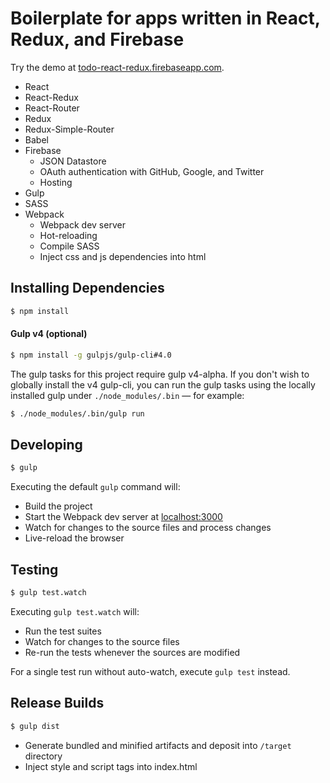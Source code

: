 # Boilerplate for apps written in React, Redux, and Firebase
Try the demo at <a href="https://todo-react-redux.firebaseapp.com" target="_blank">todo-react-redux.firebaseapp.com</a>.

- React
- React-Redux
- React-Router
- Redux
- Redux-Simple-Router
- Babel
- Firebase
  - JSON Datastore
  - OAuth authentication with GitHub, Google, and Twitter
  - Hosting
- Gulp
- SASS
- Webpack
  - Webpack dev server
  - Hot-reloading
  - Compile SASS
  - Inject css and js dependencies into html


## Installing Dependencies
```bash
$ npm install
```

#### Gulp v4 (optional)
```bash
$ npm install -g gulpjs/gulp-cli#4.0
```
The gulp tasks for this project require gulp v4-alpha. If you don't wish to globally install the v4 gulp-cli, you can run the gulp tasks using the locally installed gulp under `./node_modules/.bin` — for example:
```bash
$ ./node_modules/.bin/gulp run
```


## Developing
```bash
$ gulp
```
Executing the default `gulp` command will:
- Build the project
- Start the Webpack dev server at <a href="http://localhost:3000" target="_blank">localhost:3000</a>
- Watch for changes to the source files and process changes
- Live-reload the browser


## Testing
```bash
$ gulp test.watch
```
Executing `gulp test.watch` will:
- Run the test suites
- Watch for changes to the source files
- Re-run the tests whenever the sources are modified

For a single test run without auto-watch, execute `gulp test` instead.


## Release Builds
```bash
$ gulp dist
```
- Generate bundled and minified artifacts and deposit into `/target` directory
- Inject style and script tags into index.html
